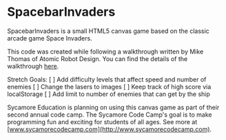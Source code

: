 SpacebarInvaders
===

SpacebarInvaders is a small HTML5 canvas game based on the classic arcade game Space Invaders. 

This code was created while following a walkthrough written by Mike Thomas of Atomic Robot Design. You can find the details of the walkthrough [here](http://atomicrobotdesign.com/blog/htmlcss/build-a-vertical-scrolling-shooter-game-with-html5-canvas-part-1/).

Stretch Goals:
[ ] Add difficulty levels that affect speed and number of enemies
[ ] Change the lasers to images
[ ] Keep track of high score via localStorage
[ ] Add limit to number of enemies that can get by the ship

Sycamore Education is planning on using this canvas game as part of their second annual code camp. The Sycamore Code Camp's goal is to make programming fun and exciting for students of all ages. See more at [www.sycamorecodecamp.com](http://www.sycamorecodecamp.com).
